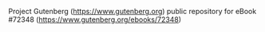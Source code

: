 Project Gutenberg (https://www.gutenberg.org) public repository
for eBook #72348 (https://www.gutenberg.org/ebooks/72348)
